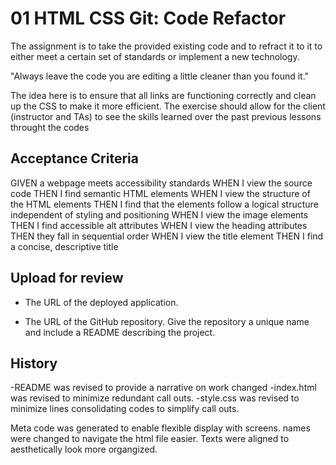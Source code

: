 # 01 HTML CSS Git: Code Refactor

The assignment is to take the provided existing code and to refract it to it to either meet a certain set of standards or implement a new technology. 

"Always leave the code you are editing a little cleaner than you found it."

The idea here is to ensure that all links are functioning correctly and clean up the CSS to make it more efficient.  The exercise should allow for the client (instructor and TAs) to see the skills learned over the past previous lessons throught the codes 

## Acceptance Criteria

GIVEN a webpage meets accessibility standards
WHEN I view the source code
THEN I find semantic HTML elements
WHEN I view the structure of the HTML elements
THEN I find that the elements follow a logical structure independent of styling and positioning
WHEN I view the image elements
THEN I find accessible alt attributes
WHEN I view the heading attributes
THEN they fall in sequential order
WHEN I view the title element
THEN I find a concise, descriptive title

## Upload for review

* The URL of the deployed application.

* The URL of the GitHub repository. Give the repository a unique name and include a README describing the project.

## History
-README was revised to provide a narrative on work changed
-index.html was revised to minimize redundant call outs. 
-style.css was revised to minimize lines consolidating codes to simplify call outs. 

Meta code was generated to enable flexible display with screens. 
names were changed to navigate the html file easier. 
Texts were aligned to aesthetically look more organgized. 
